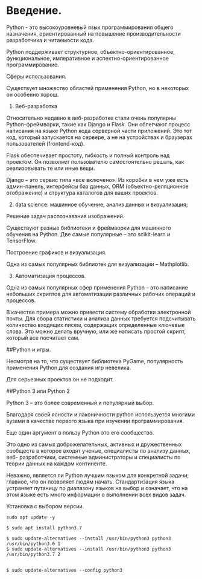 # Введение.

Python - это высокоуровневый язык программирования общего назначения, ориентированный на повышение производительности разработчика и читаемости кода.

Python поддерживает структурное, объектно-ориентированное, функциональное, императивное и аспектно-ориентированное программирование. 

Сферы использования.

Существует множество областей применения Python, но в некоторых он особенно хорош. 

1. Веб-разработка

Относительно недавно в веб-разработке стали очень популярны Python-фреймворки, такие как Django и Flask. 
Они облегчают процесс написания на языке Python кода серверной части приложений. Это тот код, который запускается на сервере, а не на устройствах и браузерах пользователей (frontend-код).

Flask обеспечивает простоту, гибкость и полный контроль над проектом. 
Он позволяет пользователю самостоятельно решать, как реализовывать те или иные вещи.

Django – это сервис типа «все включено». 
Из коробки в нем уже есть админ-панель, интерфейсы баз данных, ORM (объектно-реляционное отображение) и структура каталогов для ваших проектов.

2. data science: машинное обучение, анализ данных и визуализация;

Решение задач распознавания изображений.

Существуют разные библиотеки и фреймворки для машинного обучения на Python. Две самые популярные – это scikit-learn и TensorFlow.

Построение графиков и визуализация.

Одна из самых популярных библиотек для визуализации – Mathplotlib.


3. Автоматизация процессов.

Одна из самых популярных сфер применения Python – это написание небольших скриптов для автоматизации различных рабочих операций и процессов.

В качестве примера можно привести систему обработки электронной почты. Для сбора статистики и анализа данных требуется подсчитывать количество входящих писем, содержащих определенные ключевые слова. Это можно делать вручную, или же написать простой скрипт, который все посчитает сам.

##Python и игры.

Несмотря на то, что существует библиотека PyGame, популярность применения Python для создания игр невелика. 

Для серьезных проектов он не подходит.


##Python 3 или Python 2

Python 3 – это более современный и популярный выбор.

Благодаря своей ясности и лаконичности python используется многими вузами в качестве первого языка при изучении программирования.

Еще один аргумент в пользу Python это его сообщество.

Это одно из самых доброжелательных, активных и дружественных сообществ в которое входят ученые, специалисты по анализу данных, веб-
разработчики, системные администраторы и специалисты по теории данных на каждом континенте.

Неважно, является ли Python лучшим языком для конкретной задачи; главное, что он позволяет людям начать.
Стандартизация языка устраняет путаницу по диапазону языков на выбор и означает, что на этом языке есть много информации о выполнении всех видов задач.

Установка с выбором версии.

    sudo apt update -y

    $ sudo apt install python3.7
    
    $ sudo update-alternatives --install /usr/bin/python3 python3 /usr/bin/python3.6 1
    $ sudo update-alternatives --install /usr/bin/python3 python3 /usr/bin/python3.7 2
    

    $ sudo update-alternatives --config python3




